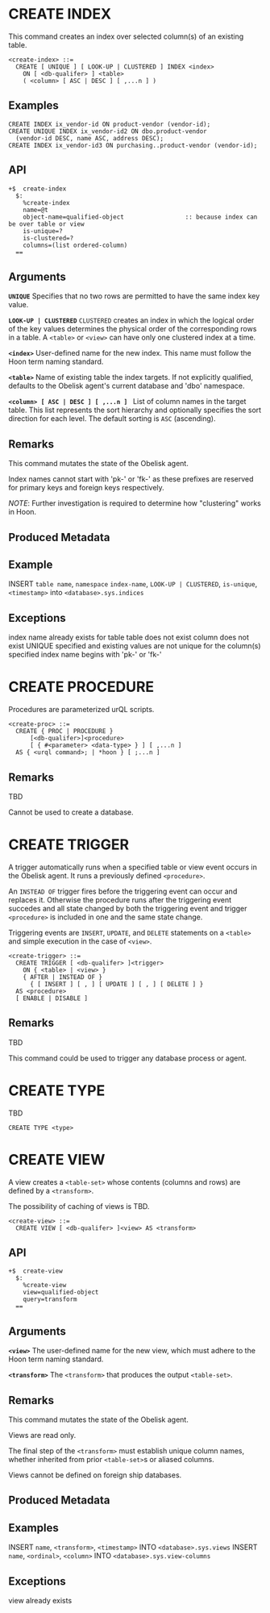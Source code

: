 # CREATE INDEX
This command creates an index over selected column(s) of an existing table.

```
<create-index> ::=
  CREATE [ UNIQUE ] [ LOOK-UP | CLUSTERED ] INDEX <index>
    ON [ <db-qualifer> ] <table>
    ( <column> [ ASC | DESC ] [ ,...n ] )
```

## Examples
```
CREATE INDEX ix_vendor-id ON product-vendor (vendor-id);
CREATE UNIQUE INDEX ix_vendor-id2 ON dbo.product-vendor
  (vendor-id DESC, name ASC, address DESC);
CREATE INDEX ix_vendor-id3 ON purchasing..product-vendor (vendor-id);
```

## API

```
+$  create-index
  $:
    %create-index
    name=@t
    object-name=qualified-object                 :: because index can be over table or view
    is-unique=?
    is-clustered=?
    columns=(list ordered-column)
  ==
  ```

## Arguments

**`UNIQUE`**
Specifies that no two rows are permitted to have the same index key value.

**`LOOK-UP | CLUSTERED`**
`CLUSTERED` creates an index in which the logical order of the key values determines the physical order of the corresponding rows in a table. A `<table>` or `<view>` can have only one clustered index at a time.

**`<index>`**
User-defined name for the new index. This name must follow the Hoon term naming standard.

**`<table>`**
Name of existing table the index targets.
If not explicitly qualified, defaults to the Obelisk agent's current database and 'dbo' namespace.

**`<column> [ ASC | DESC ] [ ,...n ] `**
List of column names in the target table. This list represents the sort hierarchy and optionally specifies the sort direction for each level. The default sorting is `ASC` (ascending).

## Remarks
This command mutates the state of the Obelisk agent.

Index names cannot start with 'pk-' or 'fk-' as these prefixes are reserved for primary keys and foreign keys respectively.

_NOTE_: Further investigation is required to determine how "clustering" works in Hoon.

## Produced Metadata

## Example

INSERT `table name`, `namespace` `index-name`, `LOOK-UP | CLUSTERED`, `is-unique`, `<timestamp>` into `<database>.sys.indices`

## Exceptions

index name already exists for table
table does not exist
column does not exist
UNIQUE specified and existing values are not unique for the column(s) specified
index name begins with 'pk-' or 'fk-'

# CREATE PROCEDURE
Procedures are parameterized urQL scripts. 

```
<create-proc> ::=
  CREATE { PROC | PROCEDURE }
      [<db-qualifer>]<procedure>
      [ { #<parameter> <data-type> } ] [ ,...n ]
  AS { <urql command>; | *hoon } [ ;...n ]
```

## Remarks
TBD

Cannot be used to create a database.

# CREATE TRIGGER

A trigger automatically runs when a specified table or view event occurs in the Obelisk agent. It runs a previously defined `<procedure>`.

An `INSTEAD OF` trigger fires before the triggering event can occur and replaces it. Otherwise the procedure runs after the triggering event succedes and all state changed by both the triggering event and trigger `<procedure>` is included in one and the same state change.

Triggering events are `INSERT`, `UPDATE`, and `DELETE` statements on a `<table>` and simple execution in the case of `<view>`.

```
<create-trigger> ::=
  CREATE TRIGGER [ <db-qualifer> ]<trigger>
    ON { <table> | <view> }
    { AFTER | INSTEAD OF }   
      { [ INSERT ] [ , ] [ UPDATE ] [ , ] [ DELETE ] }
  AS <procedure>
  [ ENABLE | DISABLE ]
```

## Remarks
TBD

This command could be used to trigger any database process or agent.

# CREATE TYPE

TBD

`CREATE TYPE <type>`

# CREATE VIEW
A view creates a `<table-set>` whose contents (columns and rows) are defined by a `<transform>`.

The possibility of caching of views is TBD.

```
<create-view> ::=
  CREATE VIEW [ <db-qualifer> ]<view> AS <transform>
```

## API
```
+$  create-view
  $:
    %create-view
    view=qualified-object
    query=transform
  ==
```

## Arguments

**`<view>`**
The user-defined name for the new view, which must adhere to the Hoon term naming standard.

**`<transform>`**
The `<transform>` that produces the output `<table-set>`.

## Remarks
This command mutates the state of the Obelisk agent.

Views are read only.

The final step of the `<transform>` must establish unique column names, whether inherited from prior `<table-set>`s or aliased columns.

Views cannot be defined on foreign ship databases.

## Produced Metadata

## Examples

INSERT `name`, `<transform>`, `<timestamp>` INTO `<database>.sys.views`
INSERT `name`, `<ordinal>`, `<column>` INTO `<database>.sys.view-columns`

## Exceptions

view already exists
